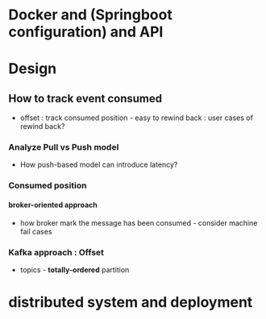 # Docker and (Springboot configuration) and API 

# Design
## How to track event consumed 
* offset : track consumed position - easy to rewind back : user cases of rewind back? 
### Analyze Pull vs Push model
* How push-based model can introduce latency? 
### Consumed position
#### broker-oriented approach
* how broker mark the message has been consumed - consider machine fail cases  
### Kafka approach : Offset
* topics - **totally-ordered** partition 

# distributed system and deployment